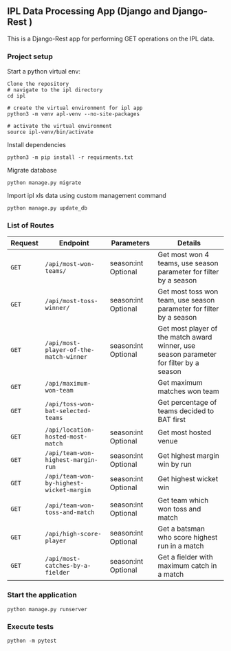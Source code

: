 ## IPL Data Processing App (Django and Django-Rest )

This is a Django-Rest app for performing GET operations on the IPL data.


### Project setup
Start a python virtual env:
```
Clone the repository
# navigate to the ipl directory
cd ipl

# create the virtual environment for ipl app
python3 -m venv apl-venv --no-site-packages

# activate the virtual environment
source ipl-venv/bin/activate
```

Install dependencies
```
python3 -m pip install -r requirments.txt
```
Migrate database
```
python manage.py migrate
```

Import ipl xls data using custom management command
```
python manage.py update_db
```



### List of Routes
| Request | Endpoint | Parameters | Details |
| --- | --- | --- | --- |
| `GET` | `/api/most-won-teams/`| season:int Optional | Get most won 4 teams, use season parameter for filter by a season |
| `GET` | `/api/most-toss-winner/`| season:int Optional | Get most toss won team, use season parameter for filter by a season |
| `GET` | `/api/most-player-of-the-match-winner`| season:int Optional | Get most player of the match award winner, use season parameter for filter by a season |
| `GET` | `/api/maximum-won-team`|  | Get maximum matches won team |
| `GET` | `/api/toss-won-bat-selected-teams`|  | Get percentage of teams decided to BAT first |
| `GET` | `/api/location-hosted-most-match`| season:int Optional | Get most hosted venue |
| `GET` | `/api/team-won-highest-margin-run`| season:int Optional | Get highest margin win by run |
| `GET` | `/api/team-won-by-highest-wicket-margin`| season:int Optional | Get highest wicket win |
| `GET` | `/api/team-won-toss-and-match`| season:int Optional | Get team which won toss and match |
| `GET` | `/api/high-score-player`| season:int Optional | Get a batsman who score highest run in a match  |
| `GET` | `/api/most-catches-by-a-fielder`| season:int Optional | Get a fielder with maximum catch in a match  |



### Start the application
```
python manage.py runserver

```

### Execute tests
```
python -m pytest
```
